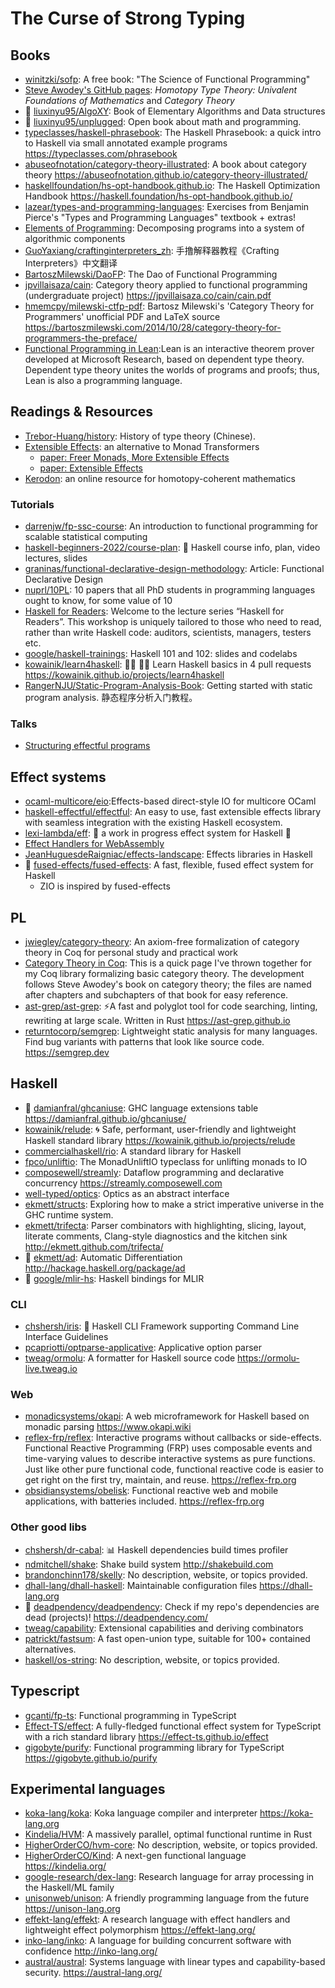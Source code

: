 # The Curse of Strong Typing

## Books

- [winitzki/sofp](https://github.com/winitzki/sofp): A free book: "The Science
  of Functional Programming"
- [Steve Awodey's GitHub pages](https://awodey.github.io/): _Homotopy Type
  Theory: Univalent Foundations of Mathematics_ and _Category Theory_
- 🌟 [liuxinyu95/AlgoXY](https://github.com/liuxinyu95/AlgoXY): Book of
  Elementary Algorithms and Data structures
- 🌟 [liuxinyu95/unplugged](https://github.com/liuxinyu95/unplugged): Open book
  about math and programming.
- [typeclasses/haskell-phrasebook](https://github.com/typeclasses/haskell-phrasebook):
  The Haskell Phrasebook: a quick intro to Haskell via small annotated example
  programs <https://typeclasses.com/phrasebook>
- [abuseofnotation/category-theory-illustrated](https://github.com/abuseofnotation/category-theory-illustrated):
  A book about category theory
  <https://abuseofnotation.github.io/category-theory-illustrated/>
- [haskellfoundation/hs-opt-handbook.github.io](https://github.com/haskellfoundation/hs-opt-handbook.github.io):
  The Haskell Optimization Handbook
  <https://haskell.foundation/hs-opt-handbook.github.io/>
- [lazear/types-and-programming-languages](https://github.com/lazear/types-and-programming-languages):
  Exercises from Benjamin Pierce's "Types and Programming Languages" textbook +
  extras!
- [Elements of Programming](http://elementsofprogramming.com/): Decomposing
  programs into a system of algorithmic components
- [GuoYaxiang/craftinginterpreters_zh](https://github.com/GuoYaxiang/craftinginterpreters_zh):
  手撸解释器教程《Crafting Interpreters》中文翻译
- [BartoszMilewski/DaoFP](https://github.com/BartoszMilewski/DaoFP): The Dao of
  Functional Programming
- [jpvillaisaza/cain](https://github.com/jpvillaisaza/cain): Category theory
  applied to functional programming (undergraduate project)
  <https://jpvillaisaza.co/cain/cain.pdf>
- [hmemcpy/milewski-ctfp-pdf](https://github.com/hmemcpy/milewski-ctfp-pdf):
  Bartosz Milewski's 'Category Theory for Programmers' unofficial PDF and LaTeX
  source
  <https://bartoszmilewski.com/2014/10/28/category-theory-for-programmers-the-preface/>
- [Functional Programming in Lean](https://lean-lang.org/functional_programming_in_lean/):Lean
  is an interactive theorem prover developed at Microsoft Research, based on
  dependent type theory. Dependent type theory unites the worlds of programs and
  proofs; thus, Lean is also a programming language.

## Readings & Resources

- [Trebor-Huang/history](https://github.com/Trebor-Huang/history): History of
  type theory (Chinese).
- [Extensible Effects](https://okmij.org/ftp/Haskell/extensible/): an
  alternative to Monad Transformers
  - [paper: Freer Monads, More Extensible Effects](https://okmij.org/ftp/Haskell/extensible/more.pdf)
  - [paper: Extensible Effects](https://legacy.cs.indiana.edu/~sabry/papers/exteff.pdf)
- [Kerodon](https://kerodon.net): an online resource for homotopy-coherent
  mathematics

### Tutorials

- [darrenjw/fp-ssc-course](https://github.com/darrenjw/fp-ssc-course): An
  introduction to functional programming for scalable statistical computing
- [haskell-beginners-2022/course-plan](https://github.com/haskell-beginners-2022/course-plan):
  📜 Haskell course info, plan, video lectures, slides
- [graninas/functional-declarative-design-methodology](https://github.com/graninas/functional-declarative-design-methodology):
  Article: Functional Declarative Design
- [nuprl/10PL](https://github.com/nuprl/10PL): 10 papers that all PhD students
  in programming languages ought to know, for some value of 10
- [Haskell for Readers](https://haskell-for-readers.nomeata.de/): Welcome to the
  lecture series “Haskell for Readers”. This workshop is uniquely tailored to
  those who need to read, rather than write Haskell code: auditors, scientists,
  managers, testers etc.
- [google/haskell-trainings](https://github.com/google/haskell-trainings):
  Haskell 101 and 102: slides and codelabs
- [kowainik/learn4haskell](https://github.com/kowainik/learn4haskell): 👩‍🏫 👨‍🏫
  Learn Haskell basics in 4 pull requests
  <https://kowainik.github.io/projects/learn4haskell>
- [RangerNJU/Static-Program-Analysis-Book](https://github.com/RangerNJU/Static-Program-Analysis-Book):
  Getting started with static program analysis. 静态程序分析入门教程。

### Talks

- [Structuring effectful programs](https://bobkonf.de/2023/loeh.html)

## Effect systems

- [ocaml-multicore/eio](https://github.com/ocaml-multicore/eio):Effects-based
  direct-style IO for multicore OCaml
- [haskell-effectful/effectful](https://github.com/haskell-effectful/effectful):
  An easy to use, fast extensible effects library with seamless integration with
  the existing Haskell ecosystem.
- [lexi-lambda/eff](https://github.com/lexi-lambda/eff): 🚧 a work in progress
  effect system for Haskell 🚧
- [Effect Handlers for WebAssembly](https://wasmfx.dev/)
- [JeanHuguesdeRaigniac/effects-landscape](https://github.com/JeanHuguesdeRaigniac/effects-landscape):
  Effects libraries in Haskell
- 🌟
  [fused-effects/fused-effects](https://github.com/fused-effects/fused-effects):
  A fast, flexible, fused effect system for Haskell
  - ZIO is inspired by fused-effects

## PL

- [jwiegley/category-theory](https://github.com/jwiegley/category-theory): An
  axiom-free formalization of category theory in Coq for personal study and
  practical work
- [Category Theory in Coq](http://www.megacz.com/berkeley/coq-categories/): This
  is a quick page I've thrown together for my Coq library formalizing basic
  category theory. The development follows Steve Awodey's book on category
  theory; the files are named after chapters and subchapters of that book for
  easy reference.
- [ast-grep/ast-grep](https://github.com/ast-grep/ast-grep): ⚡A fast and
  polyglot tool for code searching, linting, rewriting at large scale. Written
  in Rust <https://ast-grep.github.io>
- [returntocorp/semgrep](https://github.com/returntocorp/semgrep): Lightweight
  static analysis for many languages. Find bug variants with patterns that look
  like source code. <https://semgrep.dev>

## Haskell

- 🌟 [damianfral/ghcaniuse](https://github.com/damianfral/ghcaniuse): GHC
  language extensions table <https://damianfral.github.io/ghcaniuse/>
- [kowainik/relude](https://github.com/kowainik/relude): 🌀 Safe, performant,
  user-friendly and lightweight Haskell standard library
  <https://kowainik.github.io/projects/relude>
- [commercialhaskell/rio](https://github.com/commercialhaskell/rio): A standard
  library for Haskell
- [fpco/unliftio](https://github.com/fpco/unliftio): The MonadUnliftIO typeclass
  for unlifting monads to IO
- [composewell/streamly](https://github.com/composewell/streamly): Dataflow
  programming and declarative concurrency <https://streamly.composewell.com>
- [well-typed/optics](https://github.com/well-typed/optics): Optics as an
  abstract interface
- [ekmett/structs](https://github.com/ekmett/structs): Exploring how to make a
  strict imperative universe in the GHC runtime system.
- [ekmett/trifecta](https://github.com/ekmett/trifecta): Parser combinators with
  highlighting, slicing, layout, literate comments, Clang-style diagnostics and
  the kitchen sink <http://ekmett.github.com/trifecta/>
- 🌟 [ekmett/ad](https://github.com/ekmett/ad): Automatic Differentiation
  <http://hackage.haskell.org/package/ad>
- 🌟 [google/mlir-hs](https://github.com/google/mlir-hs): Haskell bindings for
  MLIR

### CLI

- [chshersh/iris](https://github.com/chshersh/iris): 🌈 Haskell CLI Framework
  supporting Command Line Interface Guidelines
- [pcapriotti/optparse-applicative](https://github.com/pcapriotti/optparse-applicative):
  Applicative option parser
- [tweag/ormolu](https://github.com/tweag/ormolu): A formatter for Haskell
  source code <https://ormolu-live.tweag.io>

### Web

- [monadicsystems/okapi](https://github.com/monadicsystems/okapi): A web
  microframework for Haskell based on monadic parsing <https://www.okapi.wiki>
- [reflex-frp/reflex](https://github.com/reflex-frp/reflex): Interactive
  programs without callbacks or side-effects. Functional Reactive Programming
  (FRP) uses composable events and time-varying values to describe interactive
  systems as pure functions. Just like other pure functional code, functional
  reactive code is easier to get right on the first try, maintain, and reuse.
  <https://reflex-frp.org>
- [obsidiansystems/obelisk](https://github.com/obsidiansystems/obelisk):
  Functional reactive web and mobile applications, with batteries included.
  <https://reflex-frp.org>

### Other good libs

- [chshersh/dr-cabal](https://github.com/chshersh/dr-cabal): 📊 Haskell
  dependencies build times profiler
- [ndmitchell/shake](https://github.com/ndmitchell/shake): Shake build system
  <http://shakebuild.com>
- [brandonchinn178/skelly](https://github.com/brandonchinn178/skelly): No
  description, website, or topics provided.
- [dhall-lang/dhall-haskell](https://github.com/dhall-lang/dhall-haskell):
  Maintainable configuration files <https://dhall-lang.org>
- 🌟 [deadpendency/deadpendency](https://github.com/deadpendency/deadpendency):
  Check if my repo's dependencies are dead (projects)!
  <https://deadpendency.com/>
- [tweag/capability](https://github.com/tweag/capability): Extensional
  capabilities and deriving combinators
- [patrickt/fastsum](https://github.com/patrickt/fastsum): A fast open-union
  type, suitable for 100+ contained alternatives.
- [haskell/os-string](https://github.com/haskell/os-string): No description,
  website, or topics provided.

## Typescript

- [gcanti/fp-ts](https://github.com/gcanti/fp-ts): Functional programming in
  TypeScript
- [Effect-TS/effect](https://github.com/Effect-TS/effect): A fully-fledged
  functional effect system for TypeScript with a rich standard library
  <https://effect-ts.github.io/effect>
- [gigobyte/purify](https://github.com/gigobyte/purify): Functional programming
  library for TypeScript <https://gigobyte.github.io/purify>

## Experimental languages

- [koka-lang/koka](https://github.com/koka-lang/koka): Koka language compiler
  and interpreter <https://koka-lang.org>
- [Kindelia/HVM](https://github.com/Kindelia/HVM): A massively parallel, optimal
  functional runtime in Rust
- [HigherOrderCO/hvm-core](https://github.com/HigherOrderCO/hvm-core): No
  description, website, or topics provided.
- [HigherOrderCO/Kind](https://github.com/HigherOrderCO/Kind): A next-gen
  functional language <https://kindelia.org/>
- [google-research/dex-lang](https://github.com/google-research/dex-lang):
  Research language for array processing in the Haskell/ML family
- [unisonweb/unison](https://github.com/unisonweb/unison): A friendly
  programming language from the future <https://unison-lang.org>
- [effekt-lang/effekt](https://github.com/effekt-lang/effekt): A research
  language with effect handlers and lightweight effect polymorphism
  <https://effekt-lang.org/>
- [inko-lang/inko](https://github.com/inko-lang/inko): A language for building
  concurrent software with confidence <http://inko-lang.org/>
- [austral/austral](https://github.com/austral/austral): Systems language with
  linear types and capability-based security. <https://austral-lang.org/>
